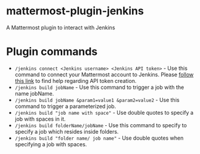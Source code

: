 # mattermost-plugin-jenkins
A Mattermost plugin to interact with Jenkins

# Plugin commands
* `/jenkins connect <Jenkins username> <Jenkins API token>` - Use this command to connect your Mattermost account to Jenkins.
Please [follow this link](https://stackoverflow.com/a/45466184/6852930) to find help regarding API token creation.
* `/jenkins build jobName` - Use this command to trigger a job with the name jobName.
* `/jenkins build jobName &param1=value1 &param2=value2` - Use this command to trigger a parameterized job. 
* `/jenkins build "job name with space"` - Use double quotes to specify a job with spaces in it.
* `/jenkins build folderName/jobName` - Use this command to specify to specify a job which resides inside folders.
* `/jenkins build "folder name/ job name"` - Use double quotes when specifying a job with spaces.